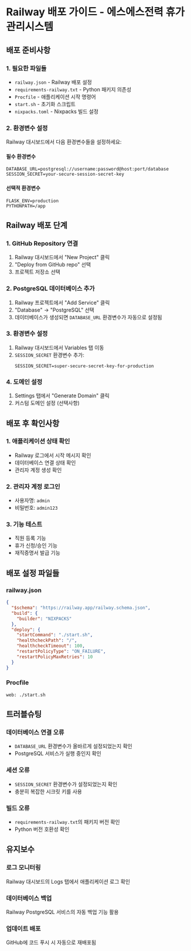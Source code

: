 # Railway 배포 가이드 - 에스에스전력 휴가관리시스템

## 배포 준비사항

### 1. 필요한 파일들
- `railway.json` - Railway 배포 설정
- `requirements-railway.txt` - Python 패키지 의존성
- `Procfile` - 애플리케이션 시작 명령어
- `start.sh` - 초기화 스크립트
- `nixpacks.toml` - Nixpacks 빌드 설정

### 2. 환경변수 설정
Railway 대시보드에서 다음 환경변수들을 설정하세요:

#### 필수 환경변수
```
DATABASE_URL=postgresql://username:password@host:port/database
SESSION_SECRET=your-secure-session-secret-key
```

#### 선택적 환경변수
```
FLASK_ENV=production
PYTHONPATH=/app
```

## Railway 배포 단계

### 1. GitHub Repository 연결
1. Railway 대시보드에서 "New Project" 클릭
2. "Deploy from GitHub repo" 선택
3. 프로젝트 저장소 선택

### 2. PostgreSQL 데이터베이스 추가
1. Railway 프로젝트에서 "Add Service" 클릭
2. "Database" → "PostgreSQL" 선택
3. 데이터베이스가 생성되면 `DATABASE_URL` 환경변수가 자동으로 설정됨

### 3. 환경변수 설정
1. Railway 대시보드에서 Variables 탭 이동
2. `SESSION_SECRET` 환경변수 추가:
   ```
   SESSION_SECRET=super-secure-secret-key-for-production
   ```

### 4. 도메인 설정
1. Settings 탭에서 "Generate Domain" 클릭
2. 커스텀 도메인 설정 (선택사항)

## 배포 후 확인사항

### 1. 애플리케이션 상태 확인
- Railway 로그에서 시작 메시지 확인
- 데이터베이스 연결 상태 확인
- 관리자 계정 생성 확인

### 2. 관리자 계정 로그인
- 사용자명: `admin`
- 비밀번호: `admin123`

### 3. 기능 테스트
- 직원 등록 기능
- 휴가 신청/승인 기능
- 재직증명서 발급 기능

## 배포 설정 파일들

### railway.json
```json
{
  "$schema": "https://railway.app/railway.schema.json",
  "build": {
    "builder": "NIXPACKS"
  },
  "deploy": {
    "startCommand": "./start.sh",
    "healthcheckPath": "/",
    "healthcheckTimeout": 100,
    "restartPolicyType": "ON_FAILURE",
    "restartPolicyMaxRetries": 10
  }
}
```

### Procfile
```
web: ./start.sh
```

## 트러블슈팅

### 데이터베이스 연결 오류
- `DATABASE_URL` 환경변수가 올바르게 설정되었는지 확인
- PostgreSQL 서비스가 실행 중인지 확인

### 세션 오류
- `SESSION_SECRET` 환경변수가 설정되었는지 확인
- 충분히 복잡한 시크릿 키를 사용

### 빌드 오류
- `requirements-railway.txt`의 패키지 버전 확인
- Python 버전 호환성 확인

## 유지보수

### 로그 모니터링
Railway 대시보드의 Logs 탭에서 애플리케이션 로그 확인

### 데이터베이스 백업
Railway PostgreSQL 서비스의 자동 백업 기능 활용

### 업데이트 배포
GitHub에 코드 푸시 시 자동으로 재배포됨